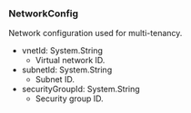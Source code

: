 ### NetworkConfig
Network configuration used for multi-tenancy.

- vnetId: System.String
  - Virtual network ID.
- subnetId: System.String
  - Subnet ID.
- securityGroupId: System.String
  - Security group ID.
